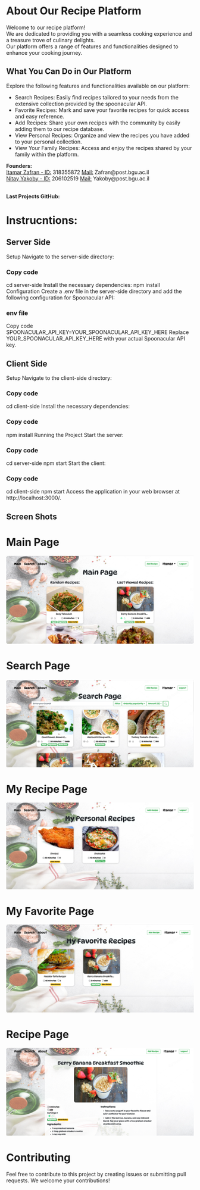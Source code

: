 <h1 id="about" class="title">About Our Recipe Platform</h1>
<p>
  Welcome to our recipe platform!
  <br>We are dedicated to providing you with a seamless cooking experience and a treasure trove of culinary delights.
  <br>Our platform offers a range of features and functionalities designed to enhance your cooking journey.
</p>
<h2>What You Can Do in Our Platform</h2>
<p>
  Explore the following features and functionalities available on our platform:
</p>
<ul>
  <li>Search Recipes: Easily find recipes tailored to your needs from the extensive collection provided by the spoonacular API.</li>
  <li>Favorite Recipes: Mark and save your favorite recipes for quick access and easy reference.</li>
  <li>Add Recipes: Share your own recipes with the community by easily adding them to our recipe database.</li>
  <li>View Personal Recipes: Organize and view the recipes you have added to your personal collection.</li>
  <li>View Your Family Recipes: Access and enjoy the recipes shared by your family within the platform.</li>
</ul>
<b>Founders:</b>
<br><u>Itamar Zafran - ID:</u> 318355872 <u>Mail:</u> Zafran@post.bgu.ac.il
<br><u>Nitay Yakoby   - ID:</u> 206102519 <u>Mail:</u> Yakoby@post.bgu.ac.il

<br><b>Last Projects GitHub:</b>

# Instrucntions:
## Server Side
Setup
Navigate to the server-side directory:

### Copy code
cd server-side
Install the necessary dependencies:
npm install
Configuration
Create a .env file in the server-side directory and add the following configuration for Spoonacular API:

### env file
Copy code
SPOONACULAR_API_KEY=YOUR_SPOONACULAR_API_KEY_HERE
Replace YOUR_SPOONACULAR_API_KEY_HERE with your actual Spoonacular API key.

## Client Side
Setup
Navigate to the client-side directory:

### Copy code
cd client-side
Install the necessary dependencies:

### Copy code
npm install
Running the Project
Start the server:

### Copy code
cd server-side
npm start
Start the client:


### Copy code
cd client-side
npm start
Access the application in your web browser at http://localhost:3000/.





## Screen Shots
# Main Page
  <img src="Client/src/assets/screen_shots/MainPage.png" >

# Search Page
  <img src="Client/src/assets/screen_shots/SearchPage.png" >

# My Recipe Page
  <img src="Client/src/assets/screen_shots/MyRecipe.png" >

# My Favorite Page
  <img src="Client/src/assets/screen_shots/MyFavorite.png" >

# Recipe Page
  <img src="Client/src/assets/screen_shots/RecipePage.png" >


# Contributing
Feel free to contribute to this project by creating issues or submitting pull requests. We welcome your contributions!